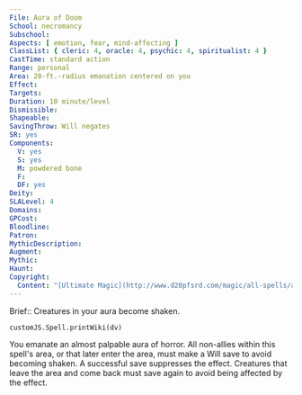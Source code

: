 ```yaml
---
File: Aura of Doom
School: necromancy
Subschool: 
Aspects: [ emotion, fear, mind-affecting ]
ClassList: { cleric: 4, oracle: 4, psychic: 4, spiritualist: 4 }
CastTime: standard action
Range: personal
Area: 20-ft.-radius emanation centered on you
Effect: 
Targets: 
Duration: 10 minute/level
Dismissible: 
Shapeable: 
SavingThrow: Will negates
SR: yes
Components:
  V: yes
  S: yes
  M: powdered bone
  F: 
  DF: yes
Deity: 
SLALevel: 4
Domains: 
GPCost: 
Bloodline: 
Patron: 
MythicDescription: 
Augment: 
Mythic: 
Haunt: 
Copyright:
  Content: "[Ultimate Magic](http://www.d20pfsrd.com/magic/all-spells/a/aura-of-doom)"
---
```

Brief:: Creatures in your aura become shaken.

```dataviewjs
customJS.Spell.printWiki(dv)
```

You emanate an almost palpable aura of horror. All non-allies within this spell's area, or that later enter the area, must make a Will save to avoid becoming shaken. A successful save suppresses the effect. Creatures that leave the area and come back must save again to avoid being affected by the effect.
